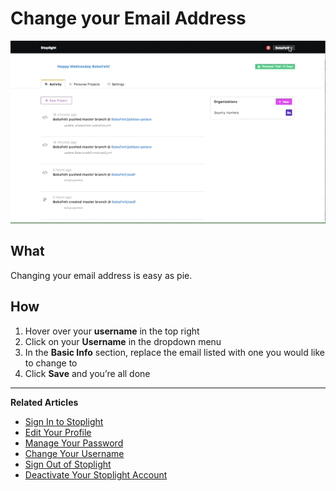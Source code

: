 # Change your Email Address

![Change Email Address](https://github.com/stoplightio/docs/blob/develop/assets/gifs/platform-account.gif?raw=true)

## What 
Changing your email address is easy as pie.  

## How 
1. Hover over your **username** in the top right 
2. Click on your **Username** in the dropdown menu
3. In the **Basic Info** section, replace the email listed with one you would like to change to 
4. Click **Save** and you’re all done 

---
**Related Articles**
- [Sign In to Stoplight](/platform/getting-started/account-basics/sign-in) 
- [Edit Your Profile](/platform/getting-started/account-basics/edit-profile)
- [Manage Your Password](/platform/getting-started/account-basics/manage-password)
- [Change Your Username](/platform/getting-started/account-basics/change-username)  
- [Sign Out of Stoplight](/platform/getting-started/account-basics/sign-out) 
- [Deactivate Your Stoplight Account](/platform/getting-started/account-basics/deactivate) 
